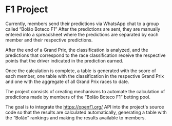 # F1 Project

Currently, members send their predictions via WhatsApp chat to a group called “Bolão Boteco F1” After the predictions are sent, they are manually entered into a spreadsheet where the predictions are separated by each member and their respective predictions.

After the end of a Grand Prix, the classification is analyzed, and the predictions that correspond to the race classification receive the respective points that the driver indicated in the prediction earned. 

Once the calculation is complete, a table is generated with the score of each member, one table with the classification in the respective Grand Prix and one with the aggregate of all Grand Prix races to date.

The project consists of creating mechanisms to automate the calculation of predictions made by members of the “Bolão Boteco F1” betting pool.

The goal is to integrate the https://openf1.org/ API into the project's source code so that the results are calculated automatically, generating a table with the “Bolão” rankings and making the results available to members.

